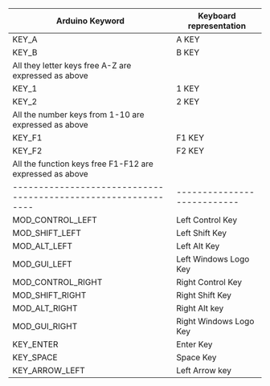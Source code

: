 | Arduino Keyword | Keyboard representation  |
|-----------------|--------------------------|
| KEY_A           | A KEY                   |
| KEY_B           | B KEY                   |
| All they letter keys free A-Z are expressed as above |
| KEY_1           | 1 KEY                   |
| KEY_2           | 2 KEY                   |
| All the number keys from 1-10 are expressed as above |
| KEY_F1 | F1 KEY |
| KEY_F2 | F2 KEY |
| All the function keys free F1-F12 are expressed as above |
| --------------------------------------------------------------| ---------------------------| 
| MOD_CONTROL_LEFT |Left Control Key | 
| MOD_SHIFT_LEFT |Left Shift Key|
| MOD_ALT_LEFT |Left Alt Key|
| MOD_GUI_LEFT |Left Windows Logo Key|
| MOD_CONTROL_RIGHT |Right Control Key|
| MOD_SHIFT_RIGHT |Right Shift Key|
| MOD_ALT_RIGHT |Right Alt key|
| MOD_GUI_RIGHT |Right Windows Logo Key|
| KEY_ENTER |Enter Key|
| KEY_SPACE |Space Key|
| KEY_ARROW_LEFT |Left Arrow key |


